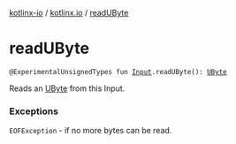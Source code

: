 [kotlinx-io](../index.md) / [kotlinx.io](index.md) / [readUByte](./read-u-byte.md)

# readUByte

`@ExperimentalUnsignedTypes fun `[`Input`](-input/index.md)`.readUByte(): `[`UByte`](https://kotlinlang.org/api/latest/jvm/stdlib/kotlin/-u-byte/index.html)

Reads an [UByte](https://kotlinlang.org/api/latest/jvm/stdlib/kotlin/-u-byte/index.html) from this Input.

### Exceptions

`EOFException` - if no more bytes can be read.